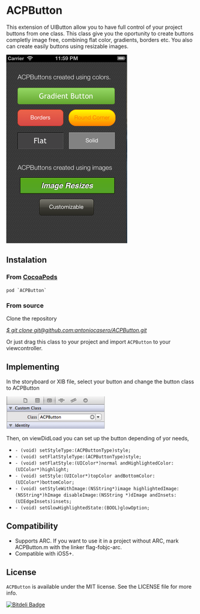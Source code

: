 # ACPButton

This extension of UIButton allow you to have full control of your project buttons from one class. This class give you the oportunity to create buttons completly image free, combining flat color, gradients, borders etc. You also can create easily buttons using resizable images.

![](Screenshot1.png)


## Instalation

### From [CocoaPods][1]

	pod `ACPButton`

### From source

Clone the repository

[*$ git clone git@github.com:antoniocasero/ACPButton.git*]()

Or just drag this class to your project and import `ACPButton` to your viewcontroller.


## Implementing

In the storyboard or XIB file, select your button and change the button class to ACPButton 

![](Screenshot2.png)

Then, on viewDidLoad you can set up the button depending of yor needs,

* ```- (void) setStyleType:(ACPButtonType)style;```
* `- (void) setFlatStyleType:(ACPButtonType)style;`
* `- (void) setFlatStyle:(UIColor*)normal andHighlightedColor:(UIColor*)highlight;`
* `- (void) setStyle:(UIColor*)topColor andBottomColor:(UIColor*)bottomColor;`
* `- (void) setStyleWithImage:(NSString*)image highlightedImage:(NSString*)hImage disableImage:(NSString *)dImage andInsets:(UIEdgeInsets)insets;`
* ```- (void) setGlowHighlightedState:(BOOL)glowOption;```


## Compatibility

- Supports ARC. If you want to use it in a project without ARC, mark ACPButton.m with the linker flag-fobjc-arc.
- Compatible with iOS5+.

## License

`ACPButton` is available under the MIT license. See the LICENSE file for more info.



















[1]:	http://www.cocoapods.org

[1]:	Screenshot1.png
[2]:	Screenshot2.png


[![Bitdeli Badge](https://d2weczhvl823v0.cloudfront.net/antoniocasero/ACPButton/trend.png)](https://bitdeli.com/free "Bitdeli Badge")

